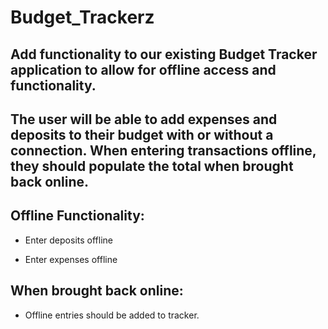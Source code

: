 # Budget_Trackerz

## Add functionality to our existing Budget Tracker application to allow for offline access and functionality.

## The user will be able to add expenses and deposits to their budget with or without a connection. When entering transactions offline, they should populate the total when brought back online.

## Offline Functionality:

  * Enter deposits offline

  * Enter expenses offline

## When brought back online:

  * Offline entries should be added to tracker.